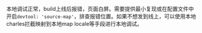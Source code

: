 本地调试正常，build上线后报错，页面白屏。需要提供最小复现或在配置文件中开启`devtool: 'source-map'`，排查报错位置。如果不想发到线上，可以使用本地charles拦截映射到本地map locale等手段进行本地调试。
